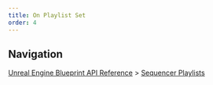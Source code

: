 ```yaml
---
title: On Playlist Set
order: 4
---
```

## Navigation

[Unreal Engine Blueprint API Reference](https://dev.epicgames.com/documentation/en-us/unreal-engine/BlueprintAPI) > [Sequencer Playlists](https://dev.epicgames.com/documentation/en-us/unreal-engine/BlueprintAPI/SequencerPlaylists)
